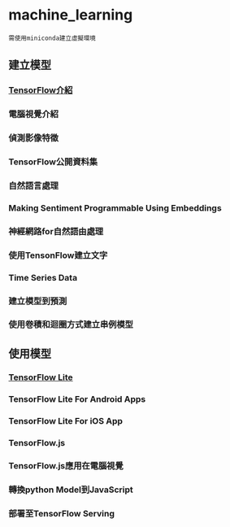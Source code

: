 # machine_learning

```
需使用miniconda建立虛擬環境
```

## 建立模型
### [TensorFlow介紹](./tensorFlow介紹)
### 電腦視覺介紹
### 偵測影像特徵
### TensorFlow公開資料集
### 自然語言處理
### Making Sentiment Programmable Using Embeddings
### 神經網路for自然語由處理
### 使用TensonFlow建立文字
### Time Series Data
### 建立模型到預測
### 使用卷積和迴圈方式建立串例模型

## 使用模型
### [TensorFlow Lite](./tensorFlow_Lite介紹)
### TensorFlow Lite For Android Apps
### TensorFlow Lite For iOS App
### TensorFlow.js
### TensorFlow.js應用在電腦視覺
### 轉換python Model到JavaScript
### 部署至TensorFlow Serving